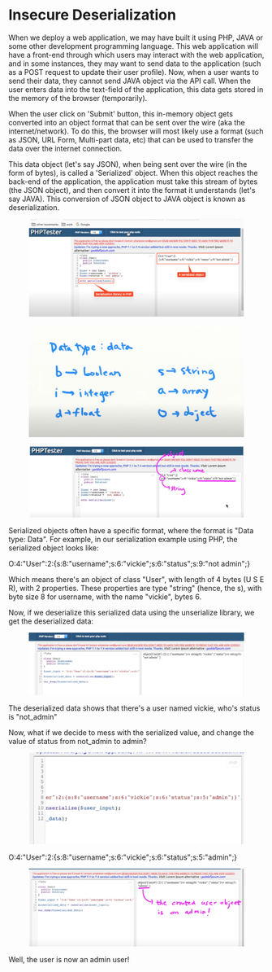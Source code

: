 # Insecure Deserialization

When we deploy a web application, we may have built it using PHP, JAVA or some other development programming language. This web application will have a front-end through which users may interact with the web application, and in some instances, they may want to send data to the application (such as a POST request to update their user profile). Now, when a user wants to send their data, they cannot send JAVA object via the API call. When the user enters data into the text-field of the application, this data gets stored in the memory of the browser (temporarily).&#x20;

When the user click on 'Submit' button, this in-memory object gets converted into an object format that can be sent over the wire (aka the internet/network). To do this, the browser will most likely use a format (such as JSON, URL Form, Multi-part data, etc) that can be used to transfer the data over the internet connection.&#x20;

This data object (let's say JSON), when being sent over the wire (in the form of bytes), is called a 'Serialized' object. When this object reaches the back-end of the application, the application must take this stream of bytes (the JSON object), and then convert it into the format it understands (let's say JAVA). This conversion of JSON object to JAVA object is known as deserialization.&#x20;

<figure><img src="../../.gitbook/assets/image (157).png" alt=""><figcaption></figcaption></figure>

<figure><img src="../../.gitbook/assets/image (158).png" alt=""><figcaption></figcaption></figure>

<figure><img src="../../.gitbook/assets/image (159).png" alt=""><figcaption></figcaption></figure>

Serialized objects often have a specific format, where the format is "Data type: Data". For example, in our serialization example using PHP, the serialized object looks like:

O:4:"User":2:{s:8:"username";s:6:"vickie";s:6:"status";s:9:"not admin";}

Which means there's an object of class "User", with length of 4 bytes (U S E R), with 2 properties. These properties are type "string" (hence, the s), with byte size 8 for username, with the name "vickie", bytes 6.&#x20;

Now, if we deserialize this serialized data using the unserialize library, we get the deserialized data:

<figure><img src="../../.gitbook/assets/image (160).png" alt=""><figcaption></figcaption></figure>

The deserialized data shows that there's a user named vickie, who's status is "not\_admin"

Now, what if we decide to mess with the serialized value, and change the value of status from not\_admin to admin?&#x20;

<figure><img src="../../.gitbook/assets/image (162).png" alt=""><figcaption></figcaption></figure>

O:4:"User":2:{s:8:"username";s:6:"vickie";s:6:"status";s:5:"admin";}

<figure><img src="../../.gitbook/assets/image (163).png" alt=""><figcaption></figcaption></figure>

Well, the user is now an admin user!
